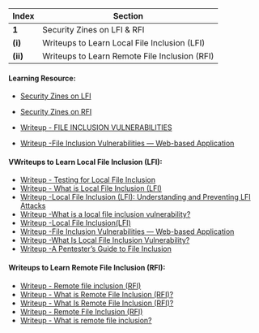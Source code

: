 Index | Section
---   | ---
**1** | Security Zines on LFI & RFI
**(i)** | Writeups to Learn Local File Inclusion (LFI)
**(ii)** | Writeups to Learn Remote File Inclusion (RFI)




#### Learning Resource:

  * [Security Zines on LFI](https://securityzines.com/flyers/lfi.html)
  * [Security Zines on RFI](https://securityzines.com/flyers/rfi.html)




  * [Writeup - FILE INCLUSION VULNERABILITIES](https://www.offensive-security.com/metasploit-unleashed/file-inclusion-vulnerabilities/)
  * [Writeup -File Inclusion Vulnerabilities — Web-based Application](https://spanning.com/blog/file-inclusion-vulnerabilities-lfi-rfi-web-based-application-security-part-9/)



#### VWriteups to Learn Local File Inclusion (LFI):

  * [Writeup - Testing for Local File Inclusion](https://owasp.org/www-project-web-security-testing-guide/v42/4-Web_Application_Security_Testing/07-Input_Validation_Testing/11.1-Testing_for_Local_File_Inclusion#:~:text=The%20File%20Inclusion%20vulnerability%20allows,supplied%20input%20without%20proper%20validation)
  * [Writeup - What is Local File Inclusion (LFI)](https://www.acunetix.com/blog/articles/local-file-inclusion-lfi/)
  * [Writeup -Local File Inclusion (LFI): Understanding and Preventing LFI Attacks](https://brightsec.com/blog/local-file-inclusion-lfi/)
  * [Writeup -What is a local file inclusion vulnerability?](https://www.invicti.com/blog/web-security/local-file-inclusion-vulnerability/)
  * [Writeup -Local File Inclusion(LFI)](https://www.aptive.co.uk/blog/local-file-inclusion-lfi-testing/)
  * [Writeup -File Inclusion Vulnerabilities — Web-based Application](https://spanning.com/blog/file-inclusion-vulnerabilities-lfi-rfi-web-based-application-security-part-9/)
  * [Writeup -What Is Local File Inclusion Vulnerability?](https://lab.wallarm.com/what-is-local-file-inclusion-vulnerability/)
  * [Writeup -A Pentester’s Guide to File Inclusion](https://www.cobalt.io/blog/a-pentesters-guide-to-file-inclusion)


#### Writeups to Learn Remote File Inclusion (RFI):

  * [Writeup - Remote file inclusion (RFI)](https://www.imperva.com/learn/application-security/rfi-remote-file-inclusion/#:~:text=Remote%20file%20inclusion%20(RFI)%20is,located%20within%20a%20different%20domain)
  * [Writeup - What is Remote File Inclusion (RFI)?](https://www.acunetix.com/blog/articles/remote-file-inclusion-rfi/)
  * [Writeup - What Is Remote File Inclusion (RFI)?](https://www.wallarm.com/what/what-is-remote-file-inclusion-rfi)
  * [Writeup - Remote File Inclusion (RFI)](https://cwatch.comodo.com/blog/cyber-attack/remote-file-inclusion-rfi/)
  * [Writeup - What is remote file inclusion?](https://www.invicti.com/learn/remote-file-inclusion-rfi/)


 

